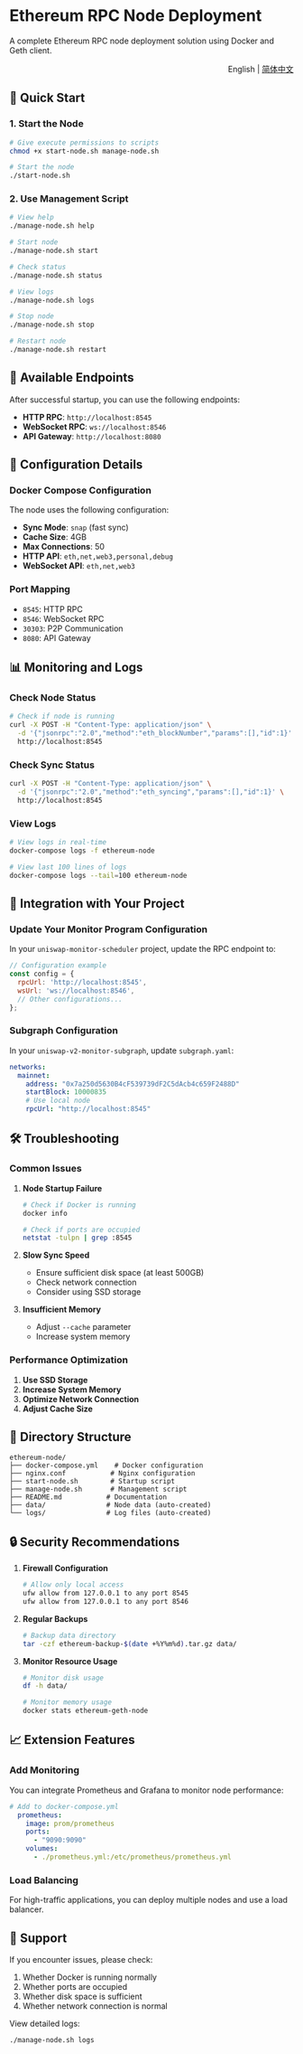 # Ethereum RPC Node Deployment

A complete Ethereum RPC node deployment solution using Docker and Geth client.

<div align="right">

English | [简体中文](README.md)

</div>

## 🚀 Quick Start

### 1. Start the Node

```bash
# Give execute permissions to scripts
chmod +x start-node.sh manage-node.sh

# Start the node
./start-node.sh
```

### 2. Use Management Script

```bash
# View help
./manage-node.sh help

# Start node
./manage-node.sh start

# Check status
./manage-node.sh status

# View logs
./manage-node.sh logs

# Stop node
./manage-node.sh stop

# Restart node
./manage-node.sh restart
```

## 📡 Available Endpoints

After successful startup, you can use the following endpoints:

- **HTTP RPC**: `http://localhost:8545`
- **WebSocket RPC**: `ws://localhost:8546`
- **API Gateway**: `http://localhost:8080`

## 🔧 Configuration Details

### Docker Compose Configuration

The node uses the following configuration:

- **Sync Mode**: `snap` (fast sync)
- **Cache Size**: 4GB
- **Max Connections**: 50
- **HTTP API**: `eth,net,web3,personal,debug`
- **WebSocket API**: `eth,net,web3`

### Port Mapping

- `8545`: HTTP RPC
- `8546`: WebSocket RPC
- `30303`: P2P Communication
- `8080`: API Gateway

## 📊 Monitoring and Logs

### Check Node Status

```bash
# Check if node is running
curl -X POST -H "Content-Type: application/json" \
  -d '{"jsonrpc":"2.0","method":"eth_blockNumber","params":[],"id":1}' \
  http://localhost:8545
```

### Check Sync Status

```bash
curl -X POST -H "Content-Type: application/json" \
  -d '{"jsonrpc":"2.0","method":"eth_syncing","params":[],"id":1}' \
  http://localhost:8545
```

### View Logs

```bash
# View logs in real-time
docker-compose logs -f ethereum-node

# View last 100 lines of logs
docker-compose logs --tail=100 ethereum-node
```

## 🔗 Integration with Your Project

### Update Your Monitor Program Configuration

In your `uniswap-monitor-scheduler` project, update the RPC endpoint to:

```javascript
// Configuration example
const config = {
  rpcUrl: 'http://localhost:8545',
  wsUrl: 'ws://localhost:8546',
  // Other configurations...
};
```

### Subgraph Configuration

In your `uniswap-v2-monitor-subgraph`, update `subgraph.yaml`:

```yaml
networks:
  mainnet:
    address: "0x7a250d5630B4cF539739dF2C5dAcb4c659F2488D"
    startBlock: 10000835
    # Use local node
    rpcUrl: "http://localhost:8545"
```

## 🛠️ Troubleshooting

### Common Issues

1. **Node Startup Failure**
   ```bash
   # Check if Docker is running
   docker info
   
   # Check if ports are occupied
   netstat -tulpn | grep :8545
   ```

2. **Slow Sync Speed**
   - Ensure sufficient disk space (at least 500GB)
   - Check network connection
   - Consider using SSD storage

3. **Insufficient Memory**
   - Adjust `--cache` parameter
   - Increase system memory

### Performance Optimization

1. **Use SSD Storage**
2. **Increase System Memory**
3. **Optimize Network Connection**
4. **Adjust Cache Size**

## 📁 Directory Structure

```
ethereum-node/
├── docker-compose.yml    # Docker configuration
├── nginx.conf           # Nginx configuration
├── start-node.sh        # Startup script
├── manage-node.sh       # Management script
├── README.md           # Documentation
├── data/               # Node data (auto-created)
└── logs/               # Log files (auto-created)
```

## 🔒 Security Recommendations

1. **Firewall Configuration**
   ```bash
   # Allow only local access
   ufw allow from 127.0.0.1 to any port 8545
   ufw allow from 127.0.0.1 to any port 8546
   ```

2. **Regular Backups**
   ```bash
   # Backup data directory
   tar -czf ethereum-backup-$(date +%Y%m%d).tar.gz data/
   ```

3. **Monitor Resource Usage**
   ```bash
   # Monitor disk usage
   df -h data/
   
   # Monitor memory usage
   docker stats ethereum-geth-node
   ```

## 📈 Extension Features

### Add Monitoring

You can integrate Prometheus and Grafana to monitor node performance:

```yaml
# Add to docker-compose.yml
  prometheus:
    image: prom/prometheus
    ports:
      - "9090:9090"
    volumes:
      - ./prometheus.yml:/etc/prometheus/prometheus.yml
```

### Load Balancing

For high-traffic applications, you can deploy multiple nodes and use a load balancer.

## 🤝 Support

If you encounter issues, please check:

1. Whether Docker is running normally
2. Whether ports are occupied
3. Whether disk space is sufficient
4. Whether network connection is normal

View detailed logs:
```bash
./manage-node.sh logs
``` 